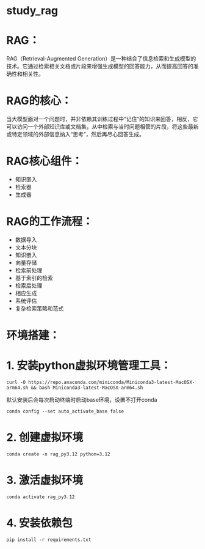 # study_rag

# RAG：
RAG（Retrieval-Augmented Generation）是一种结合了信息检索和生成模型的技术。它通过检索相关文档或片段来增强生成模型的回答能力，从而提高回答的准确性和相关性。

# RAG的核心：

当大模型面对一个问题时，并非依赖其训练过程中“记住”的知识来回答，相反，它可以访问一个外部知识库或文档集，从中检索与当时问题相管的片段，将这些最新或特定领域的外部信息纳入“思考”，然后再尽心回答生成。

# RAG核心组件：
* 知识嵌入
* 检索器
* 生成器

# RAG的工作流程：
* 数据导入
* 文本分块
* 知识嵌入
* 向量存储
* 检索前处理
* 基于索引的检索
* 检索后处理
* 相应生成
* 系统评估
* 复杂检索策略和范式

# 环境搭建：
# 1. 安装python虚拟环境管理工具：
`curl -O https://repo.anaconda.com/miniconda/Miniconda3-latest-MacOSX-arm64.sh && bash Miniconda3-latest-MacOSX-arm64.sh`

默认安装后会每次启动终端时启动base环境，设置不打开conda

`conda config --set auto_activate_base false`

# 2. 创建虚拟环境 

`conda create -n rag_py3.12 python=3.12`

# 3. 激活虚拟环境

`conda activate rag_py3.12`

# 4. 安装依赖包
`pip install -r requirements.txt`




